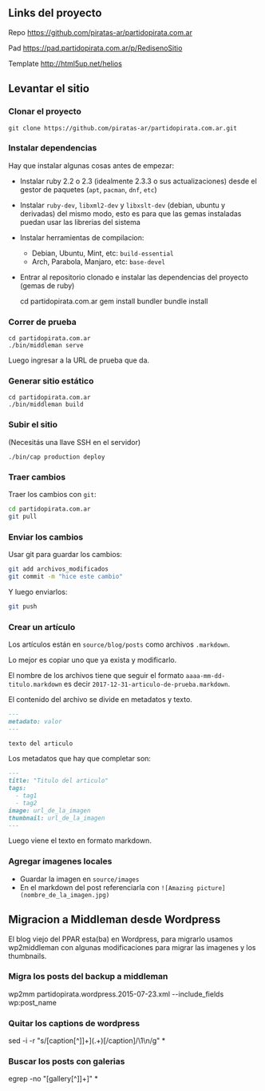 ## Links del proyecto

Repo https://github.com/piratas-ar/partidopirata.com.ar

Pad https://pad.partidopirata.com.ar/p/RedisenoSitio

Template http://html5up.net/helios

## Levantar el sitio

### Clonar el proyecto

    git clone https://github.com/piratas-ar/partidopirata.com.ar.git

### Instalar dependencias

Hay que instalar algunas cosas antes de empezar:

* Instalar ruby 2.2 o 2.3 (idealmente 2.3.3 o sus actualizaciones) desde
  el gestor de paquetes (`apt`, `pacman`, `dnf`, `etc`)

* Instalar `ruby-dev`, `libxml2-dev` y `libxslt-dev` (debian, ubuntu y
  derivadas) del mismo modo, esto es para que las gemas instaladas
  puedan usar las librerias del sistema

* Instalar herramientas de compilacion:

  * Debian, Ubuntu, Mint, etc: `build-essential`
  * Arch, Parabola, Manjaro, etc: `base-devel`

* Entrar al repositorio clonado e instalar las dependencias del proyecto
  (gemas de ruby)

    cd partidopirata.com.ar
    gem install bundler
    bundle install

### Correr de prueba

    cd partidopirata.com.ar
    ./bin/middleman serve

Luego ingresar a la URL de prueba que da.

### Generar sitio estático

    cd partidopirata.com.ar
    ./bin/middleman build

### Subir el sitio

(Necesitás una llave SSH en el servidor)

    ./bin/cap production deploy

### Traer cambios

Traer los cambios con `git`:

```bash
cd partidopirata.com.ar
git pull
```

### Enviar los cambios

Usar git para guardar los cambios:

```bash
git add archivos_modificados
git commit -m "hice este cambio"
```

Y luego enviarlos:

```bash
git push
```

### Crear un artículo

Los artículos están en `source/blog/posts` como archivos `.markdown`.

Lo mejor es copiar uno que ya exista y modificarlo.

El nombre de los archivos tiene que seguir el formato
`aaaa-mm-dd-titulo.markdown` es decir `2017-12-31-articulo-de-prueba.markdown`.

El contenido del archivo se divide en metadatos y texto.

```markdown
---
metadato: valor
---

texto del articulo
```

Los metadatos que hay que completar son:

```markdown
---
title: "Titulo del articulo"
tags:
  - tag1
  - tag2
image: url_de_la_imagen
thumbnail: url_de_la_imagen
---
```

Luego viene el texto en formato markdown.

### Agregar imagenes locales

* Guardar la imagen en `source/images`
* En el markdown del post referenciarla con `![Amazing picture](nombre_de_la_imagen.jpg)`

## Migracion a Middleman desde Wordpress

El blog viejo del PPAR esta(ba) en Wordpress, para migrarlo usamos wp2middleman
con algunas modificaciones para migrar las imagenes y los thumbnails.

### Migra los posts del backup a middleman

 wp2mm partidopirata.wordpress.2015-07-23.xml --include_fields wp:post_name


### Quitar los captions de wordpress

 sed -i -r "s/\[caption[^]]+](.+)\[\/caption]/\1\n/g" *

### Buscar los posts con galerias

 egrep -no "\[gallery[^]]+]" *
